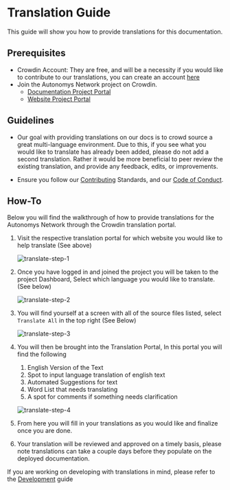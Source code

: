 # Translation Guide

This guide will show you how to provide translations for this documentation.

## Prerequisites

- Crowdin Account: They are free, and will be a necessity if you would like to contribute to our translations, you can create an account [here](https://accounts.crowdin.com/register)
- Join the Autonomys Network project on Crowdin.
    - [Documentation Project Portal](https://crowdin.com/project/subspace-docs)
    - [Website Project Portal](https://crowdin.com/project/subspace-website)


## Guidelines

- Our goal with providing translations on our docs is to crowd source a great multi-language environment. Due to this, if you see what you would like to translate has already been added, please do not add a second translation. Rather it would be more beneficial to peer review the existing translation, and provide any feedback, edits, or improvements.

- Ensure you follow our [Contributing](contribute) Standards, and our [Code of Conduct](/participate/contribute/code-of-conduct).

## How-To

Below you will find the walkthrough of how to provide translations for the Autonomys Network through the Crowdin translation portal. 

1. Visit the respective translation portal for which website you would like to help translate (See above)

    ![translate-step-1](/static/img/doc-imgs/crowdin/login-page.png)

2. Once you have logged in and joined the project you will be taken to the project Dashboard, Select which language you would like to translate. (See below)

    ![translate-step-2](/static/img/doc-imgs/crowdin/dashboard-page.png)

3. You will find yourself at a screen with all of the source files listed, select `Translate All` in the top right (See Below)

    ![translate-step-3](/static/img/doc-imgs/crowdin/translate-all.png)

4. You will then be brought into the Translation Portal, In this portal you will find the following
    1. English Version of the Text
    2. Spot to input language translation of english text
    3. Automated Suggestions for text
    4. Word List that needs translating
    5. A spot for comments if something needs clarification

    ![translate-step-4](/static/img/doc-imgs/crowdin/translation-page.png)

5. From here you will fill in your translations as you would like and finalize once you are done.

6. Your translation will be reviewed and approved on a timely basis, please note translations can take a couple days before they populate on the deployed documentation.

If you are working on developing with translations in mind, please refer to the [Development](DEVELOPMENT.md) guide
